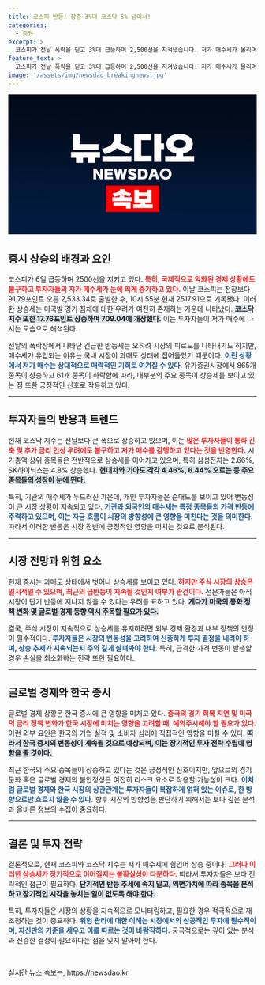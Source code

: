 ```yaml
---
title: 코스피 반등! 장중 3%대 코스닥 5% 넘어서!
categories:
  - 증권
excerpt: >
  코스피가 전날 폭락을 딛고 3%대 급등하며 2,500선을 지켜냈습니다. 저가 매수세가 몰리며 코스닥 지수도 반등, 투자자들의 관심이 집중되고 있습니다. 상승세 지속 여부는 주목해야 할 관건입니다.
feature_text: >
  코스피가 전날 폭락을 딛고 3%대 급등하며 2,500선을 지켜냈습니다. 저가 매수세가 몰리며 코스닥 지수도 반등, 투자자들의 관심이 집중되고 있습니다. 상승세 지속 여부는 주목해야 할 관건입니다.
image: '/assets/img/newsdao_breakingnews.jpg'
---
```


<p><img src="/assets/img/newsdao_breakingnews.jpg" alt="ontimetimes 속보" /></p>

<h2 data-ke-size="size26">증시 상승의 배경과 요인</h2>

<p data-ke-size="size16">코스피가 6일 급등하며 2500선을 지키고 있다. <b><span style="color: #ee2323;">특히, 국제적으로 악화된 경제 상황에도 불구하고 투자자들의 저가 매수세가 눈에 띄게 증가하고 있다.</span></b> 이날 코스피는 전장보다 91.79포인트 오른 2,533.34로 출발한 후, 10시 55분 현재 2517.91으로 기록됐다. 이러한 상승세는 미국발 경기 침체에 대한 우려가 여전히 존재하는 가운데 나타났다. <b><span style="background-color: #21538527;">코스닥지수 또한 17.76포인트 상승하며 709.04에 개장했다.</span></b> 이는 투자자들이 저가 매수에 나서는 모습으로 해석된다.</p>

<p data-ke-size="size16">전날의 폭락장에서 나타난 긴급한 반등세는 오히려 시장의 피로도를 나타내기도 하지만, 매수세가 유입되는 이유는 국내 시장이 과매도 상태에 접어들었기 때문이다. <b><span style="color: #1a5490;">이런 상황에서 저가 매수는 상대적으로 매력적인 기회로 여겨질 수 있다.</span></b> 유가증권시장에서 865개 종목이 상승하고 61개 종목이 하락함에 따라, 대부분의 주요 종목이 상승세를 보이고 있는 점 또한 긍정적인 신호로 작용하고 있다.</p>

<hr>

<h2 data-ke-size="size26">투자자들의 반응과 트렌드</h2>

<p data-ke-size="size16">현재 코스닥 지수는 전날보다 큰 폭으로 상승하고 있으며, 이는 <b><span style="color: #ee2323;">많은 투자자들이 통화 긴축 및 추가 금리 인상 우려에도 불구하고 저가 매수를 감행하고 있다는 것을 반영한다.</span></b> 시가총액 상위 종목들은 전반적으로 상승세를 이어가고 있으며, 특히 삼성전자는 2.66%, SK하이닉스는 4.8% 상승했다. <b><span style="background-color: #21538527;">현대차와 기아도 각각 4.46%, 6.44% 오르는 등 주요 종목들의 성장이 눈에 띈다.</span></b></p>

<p data-ke-size="size16">특히, 기관의 매수세가 두드러진 가운데, 개인 투자자들은 순매도를 보이고 있어 변동성이 큰 시장 상황이 지속되고 있다. <b><span style="color: #1a5490;">기관과 외국인의 매수세는 특정 종목들의 가격 반등에 주력하고 있으며, 이는 자금 흐름이 시장의 방향성에 큰 영향을 미친다는 것을 의미한다.</span></b> 따라서 이러한 반응은 시장 전반에 긍정적인 영향을 미치는 것으로 분석된다.</p>

<hr>

<h2 data-ke-size="size26">시장 전망과 위험 요소</h2>

<p data-ke-size="size16">현재 증시는 과매도 상태에서 벗어나 상승세를 보이고 있다. <b><span style="color: #ee2323;">하지만 주식 시장의 상승은 일시적일 수 있으며, 최근의 급반등이 지속될 것인지 여부가 관건이다.</span></b> 전문가들은 아직 시장이 단기 반등에 지나지 않을 수 있다는 우려를 표하고 있다. <b><span style="background-color: #21538527;">게다가 미국의 통화 정책 변화 및 글로벌 경제 동향 역시 주목할 필요가 있다.</span></b></p>

<p data-ke-size="size16">결국, 주식 시장이 지속적으로 상승세를 유지하려면 외부 경제 환경과 내부 정책의 안정이 필수적이다. <b><span style="color: #1a5490;">투자자들은 시장의 변동성을 고려하여 신중하게 투자 결정을 내려야 하며, 상승 추세가 지속되는지 주의 깊게 살펴봐야 한다.</span></b> 특히, 급격한 가격 변동이 발생할 경우 손실을 최소화하는 전략 또한 필요하다.</p>

<hr>

<h2 data-ke-size="size26">글로벌 경제와 한국 증시</h2>

<p data-ke-size="size16">글로벌 경제 상황은 한국 증시에 큰 영향을 미치고 있다. <b><span style="color: #ee2323;">중국의 경기 회복 지연 및 미국의 금리 정책 변화가 한국 시장에 미치는 영향을 고려할 때, 예의주시해야 할 필요가 있다.</span></b> 이런 외부 요인은 한국의 기업 실적 및 소비자 심리에 직접적인 영향을 미칠 수 있다. <b><span style="background-color: #21538527;">따라서 한국 증시의 변동성이 계속될 것으로 예상되며, 이는 장기적인 투자 전략 수립에 영향을 줄 것이다.</span></b></p>

<p data-ke-size="size16">최근 한국의 주요 종목들이 상승하고 있다는 것은 긍정적인 신호이지만, 앞으로의 경기 둔화 혹은 글로벌 경제의 불안정성은 여전히 리스크 요소로 작용할 가능성이 크다. <b><span style="color: #1a5490;">이처럼 글로벌 경제와 한국 시장의 상관관계는 투자자들이 복잡하게 얽혀 있는 이슈로, 한 방향으로만 흐르지 않을 수 있다.</span></b> 향후 시장의 방향성을 판단하기 위해서는 보다 깊은 분석과 올바른 정보의 수집이 중요하다.</p>

<hr>

<h2 data-ke-size="size26">결론 및 투자 전략</h2>

<p data-ke-size="size16">결론적으로, 현재 코스피와 코스닥 지수는 저가 매수세에 힘입어 상승 중이다. <b><span style="color: #ee2323;">그러나 이러한 상승세가 장기적으로 이어질지는 불확실성이 다분하다.</span></b> 따라서 투자자들은 보다 전략적인 접근이 필요하다. <b><span style="background-color: #21538527;">단기적인 반등 추세에 속지 말고, 액면가치에 따라 종목을 분석하고 장기적인 시각을 놓치는 일이 없도록 해야 한다.</span></b></p>

<p data-ke-size="size16">특히, 투자자들은 시장의 상황을 지속적으로 모니터링하고, 필요한 경우 적극적으로 재조정하는 것이 중요하다. <b><span style="color: #1a5490;">위험 관리에 대한 이해는 시장에서의 성공적인 투자에 필수적이며, 자신만의 기준을 세우고 이를 따르는 것이 바람직하다.</span></b> 궁극적으로는 깊이 있는 분석과 신중한 결정이 필요하다는 점을 잊지 말아야 한다.</p>

<p data-ke-size="size16">&nbsp;</p>
실시간 뉴스 속보는, <a href="https://newsdao.kr" rel="dofollow">https://newsdao.kr</a>


